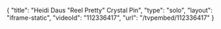 {
    "title": "Heidi Daus \"Reel Pretty\" Crystal Pin",
    "type": "solo",
    "layout": "iframe-static",
    "videoId": "112336417",
    "url": "\/tvpembed\/112336417"
}